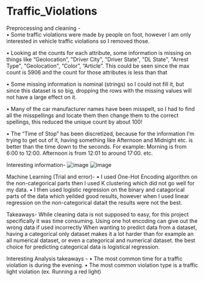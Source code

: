 # Traffic_Violations
Preprocessing and cleaning - <br>
• Some traffic violations were made by people on foot, however I am only interested in vehicle traffic violations so I removed those. 

• Looking at the counts for each attribute, some information is missing on things like “Geolocation”, "Driver City", "Driver State", "DL State", "Arrest Type", "Geolocation", “Color”, “Article”. This could be seen since the max count is 5906 and the count for those attributes is less than that

• Some missing information is nominal (strings) so I could not fill it, but since this dataset is so big, dropping the rows with the missing values will not have a large effect on it.

• Many of the car manufacturer names have been misspelt, so I had to find all the misspellings and locate them then change them to the correct spellings, this reduced the unique count by about 100!

• The “Time of Stop” has been discretized, because for the information I’m trying to get out of it, having something like Afternoon and Midnight etc. is better than the time down to the seconds. For example: Morning is from 6:00 to 12:00. Afternoon is from 12:01 to around 17:00. etc.

Interesting information-
![image](https://user-images.githubusercontent.com/64828238/151828350-b7a55b89-ef34-4955-82d2-b861a9607052.png)
![image](https://user-images.githubusercontent.com/64828238/151828457-4b196ffa-5a88-4448-b69b-8f911cdbaac8.png)

Machine Learning (Trial and error)-
• I used One-Hot Encoding algorithm on the non-categorical parts then I used K clustering which did not go well for my data.
• I then used logistic regression on the binary and catagorical parts of the data which yeilded good results, however when I used linear regression on the non-categorical datait the results were not the best. 

Takeaways-
While cleaning data is not supposed to easy, for this project specifically it was time consuming.
Using one hot encoding can give out the wrong data if used incorrectly
When wanting to predict data from a dataset, having a categorical only dataset makes it a lot harder than for example an all numerical dataset, or even a categorical and numerical dataset.
the best choice for predicting categorical data is logistical regression.

Interesting Analysis takeaways - 
• The most common time for a traffic violation is during the evening.
• The most common violation type is a traffic light violation (ex. Running a red light)



